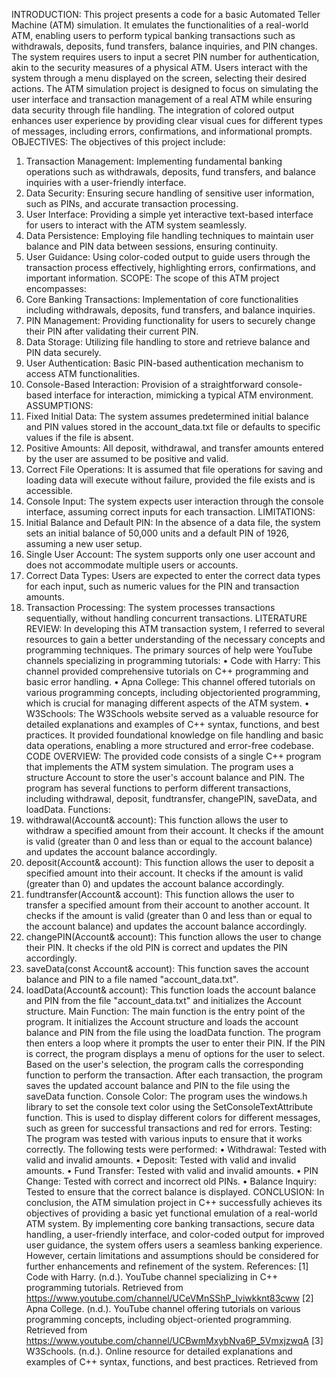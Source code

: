 INTRODUCTION:
This project presents a code for a basic Automated Teller Machine (ATM) simulation. It emulates the
functionalities of a real-world ATM, enabling users to perform typical banking transactions such as
withdrawals, deposits, fund transfers, balance inquiries, and PIN changes. The system requires users to
input a secret PIN number for authentication, akin to the security measures of a physical ATM. Users
interact with the system through a menu displayed on the screen, selecting their desired actions.
The ATM simulation project is designed to focus on simulating the user interface and transaction
management of a real ATM while ensuring data security through file handling. The integration of colored
output enhances user experience by providing clear visual cues for different types of messages, including
errors, confirmations, and informational prompts.
OBJECTIVES:
The objectives of this project include:
1. Transaction Management: Implementing fundamental banking operations such as withdrawals,
deposits, fund transfers, and balance inquiries with a user-friendly interface.
2. Data Security: Ensuring secure handling of sensitive user information, such as PINs, and
accurate transaction processing.
3. User Interface: Providing a simple yet interactive text-based interface for users to interact with
the ATM system seamlessly.
4. Data Persistence: Employing file handling techniques to maintain user balance and PIN data
between sessions, ensuring continuity.
5. User Guidance: Using color-coded output to guide users through the transaction process
effectively, highlighting errors, confirmations, and important information.
SCOPE:
The scope of this ATM project encompasses:
1. Core Banking Transactions: Implementation of core functionalities including withdrawals,
deposits, fund transfers, and balance inquiries.
2. PIN Management: Providing functionality for users to securely change their PIN after validating
their current PIN.
3. Data Storage: Utilizing file handling to store and retrieve balance and PIN data securely.
4. User Authentication: Basic PIN-based authentication mechanism to access ATM functionalities.
5. Console-Based Interaction: Provision of a straightforward console-based interface for
interaction, mimicking a typical ATM environment.
ASSUMPTIONS:
1. Fixed Initial Data: The system assumes predetermined initial balance and PIN values stored in
the account_data.txt file or defaults to specific values if the file is absent.
2. Positive Amounts: All deposit, withdrawal, and transfer amounts entered by the user are
assumed to be positive and valid.
3. Correct File Operations: It is assumed that file operations for saving and loading data will
execute without failure, provided the file exists and is accessible.
4. Console Input: The system expects user interaction through the console interface, assuming
correct inputs for each transaction.
LIMITATIONS:
1. Initial Balance and Default PIN: In the absence of a data file, the system sets an initial
balance of 50,000 units and a default PIN of 1926, assuming a new user setup.
2. Single User Account: The system supports only one user account and does not accommodate
multiple users or accounts.
3. Correct Data Types: Users are expected to enter the correct data types for each input, such as
numeric values for the PIN and transaction amounts.
4. Transaction Processing: The system processes transactions sequentially, without handling
concurrent transactions.
LITERATURE REVIEW:
In developing this ATM transaction system, I referred to several resources to gain a better understanding
of the necessary concepts and programming techniques. The primary sources of help were YouTube
channels specializing in programming tutorials:
• Code with Harry: This channel provided comprehensive tutorials on C++ programming and basic
error handling.
• Apna College: This channel offered tutorials on various programming concepts, including objectoriented
programming, which is crucial for managing different aspects of the ATM system.
• W3Schools: The W3Schools website served as a valuable resource for detailed explanations and
examples of C++ syntax, functions, and best practices. It provided foundational knowledge on file
handling and basic data operations, enabling a more structured and error-free codebase.
CODE OVERVIEW:
The provided code consists of a single C++ program that implements the ATM system simulation. The
program uses a structure Account to store the user's account balance and PIN. The program has several
functions to perform different transactions, including withdrawal, deposit, fundtransfer, changePIN,
saveData, and loadData.
Functions:
1. withdrawal(Account& account): This function allows the user to withdraw a specified amount from
their account. It checks if the amount is valid (greater than 0 and less than or equal to the account balance)
and updates the account balance accordingly.
2. deposit(Account& account): This function allows the user to deposit a specified amount into their
account. It checks if the amount is valid (greater than 0) and updates the account balance accordingly.
3. fundtransfer(Account& account): This function allows the user to transfer a specified amount from their
account to another account. It checks if the amount is valid (greater than 0 and less than or equal to the
account balance) and updates the account balance accordingly.
4. changePIN(Account& account): This function allows the user to change their PIN. It checks if the old
PIN is correct and updates the PIN accordingly.
5. saveData(const Account& account): This function saves the account balance and PIN to a file named
"account_data.txt".
6. loadData(Account& account): This function loads the account balance and PIN from the file
"account_data.txt" and initializes the Account structure.
Main Function:
The main function is the entry point of the program. It initializes the Account structure and loads the
account balance and PIN from the file using the loadData function. The program then enters a loop where
it prompts the user to enter their PIN. If the PIN is correct, the program displays a menu of options for the
user to select. Based on the user's selection, the program calls the corresponding function to perform the
transaction. After each transaction, the program saves the updated account balance and PIN to the file
using the saveData function.
Console Color:
The program uses the windows.h library to set the console text color using the SetConsoleTextAttribute
function. This is used to display different colors for different messages, such as green for successful
transactions and red for errors.
Testing:
The program was tested with various inputs to ensure that it works correctly. The following tests were
performed:
• Withdrawal: Tested with valid and invalid amounts.
• Deposit: Tested with valid and invalid amounts.
• Fund Transfer: Tested with valid and invalid amounts.
• PIN Change: Tested with correct and incorrect old PINs.
• Balance Inquiry: Tested to ensure that the correct balance is displayed.
CONCLUSION:
In conclusion, the ATM simulation project in C++ successfully achieves its objectives of providing a basic
yet functional emulation of a real-world ATM system. By implementing core banking transactions, secure
data handling, a user-friendly interface, and color-coded output for improved user guidance, the system
offers users a seamless banking experience. However, certain limitations and assumptions should be
considered for further enhancements and refinement of the system.
References:
[1] Code with Harry. (n.d.). YouTube channel specializing in C++ programming tutorials. Retrieved from
https://www.youtube.com/channel/UCeVMnSShP_Iviwkknt83cww
[2] Apna College. (n.d.). YouTube channel offering tutorials on various programming concepts, including
object-oriented programming. Retrieved from
https://www.youtube.com/channel/UCBwmMxybNva6P_5VmxjzwqA
[3] W3Schools. (n.d.). Online resource for detailed explanations and examples of C++ syntax, functions,
and best practices. Retrieved from
